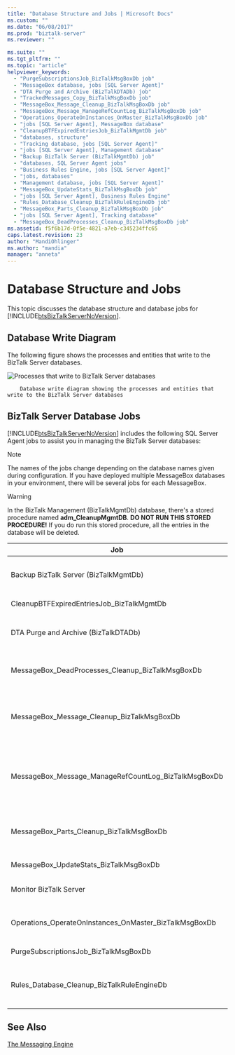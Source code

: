 ```yaml
---
title: "Database Structure and Jobs | Microsoft Docs"
ms.custom: ""
ms.date: "06/08/2017"
ms.prod: "biztalk-server"
ms.reviewer: ""

ms.suite: ""
ms.tgt_pltfrm: ""
ms.topic: "article"
helpviewer_keywords: 
  - "PurgeSubscriptionsJob_BizTalkMsgBoxDb job"
  - "MessageBox database, jobs [SQL Server Agent]"
  - "DTA Purge and Archive (BizTalkDTADb) job"
  - "TrackedMessages_Copy_BizTalkMsgBoxDb job"
  - "MessageBox_Message_Cleanup_BizTalkMsgBoxDb job"
  - "MessageBox_Message_ManageRefCountLog_BizTalkMsgBoxDb job"
  - "Operations_OperateOnInstances_OnMaster_BizTalkMsgBoxDb job"
  - "jobs [SQL Server Agent], MessageBox database"
  - "CleanupBTFExpiredEntriesJob_BizTalkMgmtDb job"
  - "databases, structure"
  - "Tracking database, jobs [SQL Server Agent]"
  - "jobs [SQL Server Agent], Management database"
  - "Backup BizTalk Server (BizTalkMgmtDb) job"
  - "databases, SQL Server Agent jobs"
  - "Business Rules Engine, jobs [SQL Server Agent]"
  - "jobs, databases"
  - "Management database, jobs [SQL Server Agent]"
  - "MessageBox_UpdateStats_BizTalkMsgBoxDb job"
  - "jobs [SQL Server Agent], Business Rules Engine"
  - "Rules_Database_Cleanup_BizTalkRuleEngineDb job"
  - "MessageBox_Parts_Cleanup_BizTalkMsgBoxDb job"
  - "jobs [SQL Server Agent], Tracking database"
  - "MessageBox_DeadProcesses_Cleanup_BizTalkMsgBoxDb job"
ms.assetid: f5f6b17d-0f5e-4821-a7eb-c345234ffc65
caps.latest.revision: 23
author: "MandiOhlinger"
ms.author: "mandia"
manager: "anneta"
---
```

# Database Structure and Jobs
This topic discusses the database structure and database jobs for [!INCLUDE[btsBizTalkServerNoVersion](../includes/btsbiztalkservernoversion-md.md)].  
  
## Database Write Diagram  
 The following figure shows the processes and entities that write to the BizTalk Server databases.  
  
 ![Processes that write to BizTalk Server databases](../core/media/ebiz-ops-backup.gif "ebiz_ops_backup")  
  
        Database write diagram showing the processes and entities that write to the BizTalk Server databases  
  
## BizTalk Server Database Jobs  
 [!INCLUDE[btsBizTalkServerNoVersion](../includes/btsbiztalkservernoversion-md.md)] includes the following SQL Server Agent jobs to assist you in managing the BizTalk Server databases:  
  
> [!NOTE]
>  The names of the jobs change depending on the database names given during configuration. If you have deployed multiple MessageBox databases in your environment, there will be several jobs for each MessageBox.  
  
> [!WARNING]
>  In the BizTalk Management (BizTalkMgmtDb) database, there's a stored procedure named **adm_CleanupMgmtDB**. **DO NOT RUN THIS STORED PROCEDURE!** If you do run this stored procedure, all the entries in the database will be deleted.  
  
|Job|Description|  
|---------|-----------------|  
|Backup BizTalk Server (BizTalkMgmtDb)|This job performs full database and log backups of the BizTalk Server databases. For more information about configuring and running this job, see [Backing Up and Restoring BizTalk Server Databases](../core/backing-up-and-restoring-biztalk-server-databases.md).|  
|CleanupBTFExpiredEntriesJob_BizTalkMgmtDb|This job cleans up expired BizTalk Framework (BTF) entries in the BizTalk Management (BizTalkMgmtDb) database.|  
|DTA Purge and Archive (BizTalkDTADb)|This job automatically archives data in the BizTalk Tracking (BizTalkDTADb) database and purges obsolete data. For more information about configuring and running this job, see [Archiving and Purging the BizTalk Tracking Database](../core/archiving-and-purging-the-biztalk-tracking-database.md).|  
|MessageBox_DeadProcesses_Cleanup_BizTalkMsgBoxDb|This job detects when a BizTalk Server host instance (NT service) has stopped and releases all work that was being done by that host instance so that it can be worked on by another host instance.|  
|MessageBox_Message_Cleanup_BizTalkMsgBoxDb|This job removes all messages that are no longer being referenced by any subscribers in the BizTalk MessageBox (BizTalkMsgBoxDb) database tables. **Caution:**  This is an unscheduled job which is started by the MessageBox_Message_ManageRefCountLog_BizTalkMsgBoxDb job. Do not manually start this job.|  
|MessageBox_Message_ManageRefCountLog_BizTalkMsgBoxDb|This job manages the reference count logs for messages and determines when a message is no longer referenced by any subscriber. **Note:**  Even though this SQL Server Agent job is scheduled to run once per minute, the stored procedure that is called by this job contains logic to ensure that the stored procedure runs continually. This behavior is by design and should not be modified.|  
|MessageBox_Parts_Cleanup_BizTalkMsgBoxDb|This job removes all message parts that are no longer being referenced by any messages in the BizTalk MessageBox (BizTalkMsgBoxDb) database tables. All messages are made up of one or more message parts, which contain the actual message data.|  
|MessageBox_UpdateStats_BizTalkMsgBoxDb|This job manually updates the statistics for the BizTalk MessageBox (BizTalkMsgBoxDb) database.|  
|Monitor BizTalk Server|This job scans the BizTalkMgmtDb, BizTalkMsgBoxDb and BizTalkDTADb database for any known issues, including orphaned instances.|  
|Operations_OperateOnInstances_OnMaster_BizTalkMsgBoxDb|This job is needed for multiple MessageBox deployments. It asynchronously performs operational actions such as bulk terminate on the master MessageBox after those changes have been applied to the subordinate MessageBox.|  
|PurgeSubscriptionsJob_BizTalkMsgBoxDb|This job purges unused subscription predicates from the BizTalk Server MessageBox (BizTalkMsgBoxDb) database.|  
|Rules_Database_Cleanup_BizTalkRuleEngineDb|This job automatically purges old audit data from the Rule Engine (BizTalkRuleEngineDb) database every 90 days. This job also purges old history data (deploy/undeploy notifications) from the Rule Engine (BizTalkRuleEngineDb) database every 3 days.|  
  
## See Also  
 [The Messaging Engine](../core/the-messaging-engine.md)
